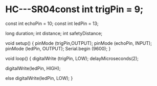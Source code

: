 # HC---SR04const int trigPin = 9;
const int echoPin = 10;
const int ledPin = 13;

long duration;
int distance;
int safetyDistance;




void setup() {
 pinMode (trigPin,OUTPUT);
 pinMode (echoPin, INPUT);
 pinMode (ledPin, OUTPUT);
 Serial.begin (9600);
}

void loop() {
 digitalWrite (trigPin, LOW);
 delayMicroseconds(2);


 digitalWrite(ledPin, HIGH);


else
  digitalWrite(ledPin, LOW);
}

